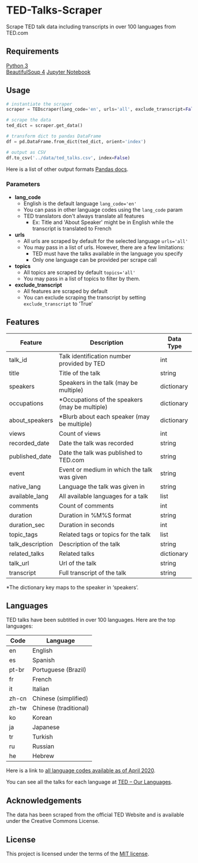 # TED-Talks-Scraper
Scrape TED talk data including transcripts in over 100 languages from TED.com

## Requirements
[Python 3](https://www.python.org/downloads/)  
[BeautifulSoup 4](https://pypi.org/project/beautifulsoup4/)
[Jupyter Notebook](https://jupyter.org/)

## Usage
```python
# instantiate the scraper
scraper = TEDscraper(lang_code='en', urls='all', exclude_transcript=False)

# scrape the data
ted_dict = scraper.get_data()

# transform dict to pandas DataFrame
df = pd.DataFrame.from_dict(ted_dict, orient='index')

# output as CSV
df.to_csv('../data/ted_talks.csv', index=False)
```
Here is a list of other output formats [Pandas docs](https://pandas.pydata.org/pandas-docs/stable/reference/frame.html#serialization-io-conversion).

### Parameters
* **lang_code**
    * English is the default language `lang_code='en'`
    * You can pass in other language codes using the `lang_code` param
    * TED translators don't always translate all features
        * Ex: Title and 'About Speaker' might be in English while the transcript is translated to French
* **urls** 
    * All urls are scraped by default for the selected language `urls='all'`
    * You may pass in a list of urls. However, there are a few limitations:
        * TED must have the talks available in the language you specify
        * Only one language can be provided per scrape call
* **topics**
    * All topics are scraped by default `topics='all'`
    * You may pass in a list of topics to filter by them.
* **exclude_transcript**
    * All features are scraped by default
    * You can exclude scraping the transcript by setting `exclude_transcript` to 'True'

## Features

| Feature          | Description                                   | Data Type  |
|------------------|-----------------------------------------------|------------|
| talk_id          | Talk identification number provided by TED    | int        |
| title            | Title of the talk                             | string     |
| speakers         | Speakers in the talk (may be multiple)        | dictionary |
| occupations      | *Occupations of the speakers (may be multiple) | dictionary |
| about_speakers   | *Blurb about each speaker (may be multiple)    | dictionary |
| views            | Count of views                                | int        |
| recorded_date    | Date the talk was recorded                    | string     |
| published_date   | Date the talk was published to TED.com        | string     |
| event            | Event or medium in which the talk was given   | string     |
| native_lang      | Language the talk was given in                | string     |
| available_lang   | All available languages for a talk            | list       |
| comments         | Count of comments                             | int        |
| duration         | Duration in %M%S format                       | string     |
| duration_sec     | Duration in seconds                           | int        |
| topic_tags       | Related tags or topics for the talk           | list       |
| talk_description | Description of the talk                       | string     |
| related_talks    | Related talks                                 | dictionary |
| talk_url         | Url of the talk                               | string     |
| transcript       | Full transcript of the talk                   | string     |

*The dictionary key maps to the speaker in ‘speakers’.

## Languages
TED talks have been subtitled in over 100 languages. Here are the top languages:

| Code  | Language              |
|-------|-----------------------|
| en    | English               |
| es    | Spanish               |
| pt-br | Portuguese (Brazil)   |
| fr    | French                |
| it    | Italian               |
| zh-cn | Chinese (simplified)  |
| zh-tw | Chinese (traditional) |
| ko    | Korean                |
| ja    | Japanese              |
| tr    | Turkish               |
| ru    | Russian               |
| he    | Hebrew                |

Here is a link to [all language codes available as of April 2020](../data/languages.csv).

You can see all the talks for each language at [TED – Our Languages](https://www.ted.com/participate/translate/our-languages 'TED languages').

## Acknowledgements
The data has been scraped from the official TED Website and is available under the Creative Commons License.

## License
This project is licensed under the terms of the
[MIT license](/LICENSE).
